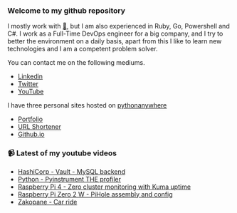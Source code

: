 ### Welcome to my github repository

I mostly work with [:snake:](https://www.python.org/), but I am also experienced in Ruby, Go, Powershell and C#. I work as a Full-Time DevOps engineer for a big company, and I try to better the environment on a daily basis, apart from this I like to learn new technologies and I am a competent problem solver.

You can contact me on the following mediums.
- [Linkedin](https://www.linkedin.com/in/r3ap3rpy)
- [Twitter](https://twitter.com/r3ap3rpy)
- [YouTube](https://www.youtube.com/channel/UC1qkMXH8d2I9DDAtBSeEHqg)

I have three personal sites hosted on [pythonanywhere](https://www.pythonanywhere.com/)
- [Portfolio](http://r3ap3rpy.pythonanywhere.com/)
- [URL Shortener](http://shortenpy.pythonanywhere.com/)
- [Github.io](https://r3ap3rpy.github.io/)

### :video_camera: Latest of my youtube videos
<!-- YOUTUBE:START -->
- [HashiCorp - Vault - MySQL backend](https://www.youtube.com/watch?v=3XZyIh5mTdY)
- [Python - Pyinstrument THE profiler](https://www.youtube.com/watch?v=xLwBFjGFRw0)
- [Raspberry Pi 4 - Zero cluster monitoring with Kuma uptime](https://www.youtube.com/watch?v=rLICX4YCKic)
- [Raspberry Pi Zero 2 W - PiHole assembly and config](https://www.youtube.com/watch?v=yEansmWf8HI)
- [Zakopane - Car ride](https://www.youtube.com/watch?v=DYXS0Ww0uKc)
<!-- YOUTUBE:END -->

